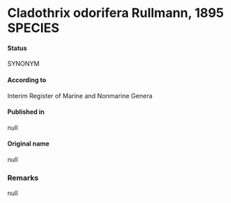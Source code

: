 # Cladothrix odorifera Rullmann, 1895 SPECIES

#### Status
SYNONYM

#### According to
Interim Register of Marine and Nonmarine Genera

#### Published in
null

#### Original name
null

### Remarks
null